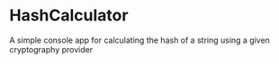 HashCalculator
==============

A simple console app for calculating the hash of a string using a given cryptography provider
